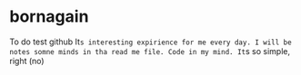 # bornagain
To do test github
It`s interesting expirience for me every day.
I will be notes somne minds in tha read me file.
Code in my mind.
It`s so simple, right (no) 
